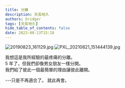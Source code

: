 ```yaml
---
title: 分離
description: 天長地久
authors: bridger
tags: [天長地久]
hide_table_of_contents: false
date: 2023-08-13T15:18
---
```



![20190823_161129.jpg](https://e.brid.pw/i/2023/08/13/p40bob-2.webp)
![PXL_20210821_151444139.jpg](https://e.brid.pw/i/2023/08/13/piu66a-2.webp)

<!-- truncate -->


我想這是我所經驗的最疼痛的分離。  
5 年了，但我們卻像男女朋友一樣分開。  
我們給了彼此一個最簡單的理由讓彼此離開。  

---只是不再適合了。
就此再會。